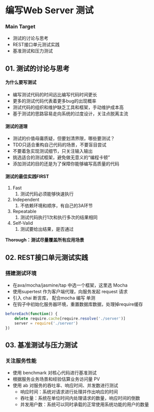 # 编写Web Server 测试

### Main Target

+ 测试的讨论与思考
+ REST接口单元测试实践
+ 基准测试和压力测试



## 01. 测试的讨论与思考



#### 为什么要写测试

+ 编写测试代码的时间远比编写代码时间更长
+ 更多的测试代码代表着更多bug的出现概率
+ 测试代码的组织和维护缺乏工具和框架，手动维护成本高
+ 基于测试的思路容易走向系统的过度设计，关注点脱离主流



#### 测试的道理

+ 测试的价值母庸质疑，但要划清界限，哪些要测试？
+ TDD只适合重构自己代码的场景，不要盲目尝试
+ 不要着急实现测试细节，只关注输入输出
+ 挑选适合的测试框架，避免做无意义的“编程卡顿”
+ 添加测试的目的还是为了保障你能够编写高质量的代码



#### 测试的最佳实践FIRST

1. Fast
   1. 测试代码必须能够快速执行
2. Independent
   1. 不依赖环境和顺序，有自己的3A环节
3. Repeatable
   1. 测试代码执行1次和执行多次的结果相同
4. Self-Valid
   1. 测试要给出结果，是否通过



**Thorough：测试尽量覆盖所有应用场景**



## 02. REST接口单元测试实践

### 搭建测试环境

+ 在ava/mocha/jasmine/tap 中选一个框架，这里选 Mocha
+ 使用supertest 作为客户端代理，向服务发起 request 请求
+ 引入 chai 断言库， 配合mocha 编写 单测
+ 在钩子中初始化服务器环境，重置数据库数据，处理掉require缓存

```js
beforeEach(function() {
    delete require.cache[require.resolve('./server')]
    server = require('./server')
})
```



## 03. 基准测试与压力测试

### 关注服务性能

+ 使用 benchmark 对核心代码进行基准测试
+ 根据服务业务场景和经验估算业务访问量 PV
+ 使用 ab 对服务的吞吐率、响应时间、并发数进行测试
  + 响应时间：系统对请求进行处理并作出响应的时间
  + 吞吐量：系统在单位时间内处理请求的数量，响应时间的倒数
  + 并发用户数：系统可以同时承载的正常使用系统功能的用户的数量
